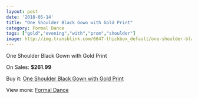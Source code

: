 ```yaml
---
layout: post
date: '2018-05-14'
title: "One Shoulder Black Gown with Gold Print"
category: Formal Dance
tags: ["gold","evening","with","prom","shoulder"]
image: http://img.transblink.com/6647-thickbox_default/one-shoulder-black-gown-with-gold-print.jpg
---
```

One Shoulder Black Gown with Gold Print

On Sales: **$261.99**
<a href="https://www.transblink.com/en/formal-dance/2147-one-shoulder-black-gown-with-gold-print.html"><amp-img layout="responsive" width="600" height="600" src="//img.transblink.com/6647-thickbox_default/one-shoulder-black-gown-with-gold-print.jpg" alt="One Shoulder Black Gown with Gold Print 0" /></a>
<a href="https://www.transblink.com/en/formal-dance/2147-one-shoulder-black-gown-with-gold-print.html"><amp-img layout="responsive" width="600" height="600" src="//img.transblink.com/6648-thickbox_default/one-shoulder-black-gown-with-gold-print.jpg" alt="One Shoulder Black Gown with Gold Print 1" /></a>

Buy it: [One Shoulder Black Gown with Gold Print](https://www.transblink.com/en/formal-dance/2147-one-shoulder-black-gown-with-gold-print.html "One Shoulder Black Gown with Gold Print")

View more: [Formal Dance](https://www.transblink.com/en/6-formal-dance "Formal Dance")